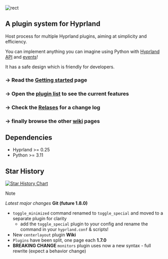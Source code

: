 ![rect](https://github.com/hyprland-community/pyprland/assets/238622/3fab93b6-6445-4e7b-b757-035095b5c8e8)

## A plugin system for Hyprland

Host process for multiple Hyprland plugins,
aiming at simplicity and efficiency.

You can implement anything you can imagine using Python with [Hyprland API](https://wiki.hyprland.org/Configuring/Dispatchers/) and [events](https://wiki.hyprland.org/Plugins/Development/Event-list/)!

It has a safe design which is friendly for developers.

### → Read the [Getting started](https://github.com/hyprland-community/pyprland/wiki/Getting-started) page

### → Open the [plugin list](https://github.com/hyprland-community/pyprland/wiki/Plugins) to see the current features

### → Check the [Relases](https://github.com/hyprland-community/pyprland/releases) for a change log

### → finally browse the other [wiki](https://github.com/hyprland-community/pyprland/wiki) pages

## Dependencies

- Hyprland >= 0.25
- Python >= 3.11

## Star History

[![Star History Chart](https://api.star-history.com/svg?repos=fdev31/pyprland&type=Date)](https://star-history.com/#fdev31/pyprland&Date)

> [!note]
> *Latest major changes*
> **Git (future 1.8.0)**
> - `toggle_minimized` command renamed to `toggle_special` and moved to a separate plugin for clarity
>   - add the `toggle_special` plugin to your config and rename the command in your `hyprland.conf` & scripts!
> - New `centerlayout` plugin
> **Wiki**
> - `Plugins` have been split, one page each
> **1.7.0**
> - **BREAKING CHANGE** `monitors` plugin uses now a new syntax - full rewrite (expect a behavior change)
